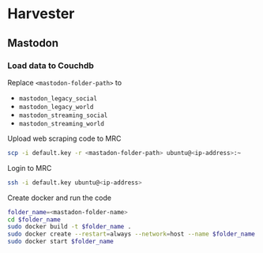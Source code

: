 # Harvester

## Mastodon
### Load data to Couchdb
Replace `<mastodon-folder-path>` to 
- `mastodon_legacy_social`
- `mastodon_legacy_world`
- `mastodon_streaming_social` 
- `mastodon_streaming_world`

Upload web scraping code to MRC
```bash
scp -i default.key -r <mastadon-folder-path> ubuntu@<ip-address>:~
```

Login to MRC
```bash
ssh -i default.key ubuntu@<ip-address>
```

Create docker and run the code
```bash
folder_name=<mastadon-folder-name>
cd $folder_name
sudo docker build -t $folder_name .
sudo docker create --restart=always --network=host --name $folder_name $folder_name
sudo docker start $folder_name
```